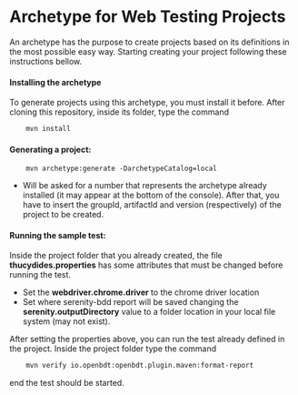 
# Archetype for Web Testing Projects
An archetype has the purpose to create projects based on its definitions in the most possible easy way. Starting creating your project following these instructions bellow.

#### Installing the archetype
To generate projects using this archetype, you must install it before. After cloning this repository, inside its folder, type the command
```sh
    mvn install
```
#### Generating a project:
```
    mvn archetype:generate -DarchetypeCatalog=local
```
- Will be asked for a number that represents the archetype already installed (it may appear at the bottom of the console). After that, you have to insert the groupId, artifactId and version (respectively) of the project to be created.
#### Running the sample test:
Inside the project folder that you already created, the file **thucydides.properties** has some attributes that must be changed before running the test.
- Set the **webdriver.chrome.driver** to the chrome driver location
- Set where serenity-bdd report will be saved changing the **serenity.outputDirectory** value to a folder location in your local file system (may not exist).

After setting the properties above, you can run the test already defined in the project. Inside the project folder type the command

```sh
    mvn verify io.openbdt:openbdt.plugin.maven:format-report
```
end the test should be started.